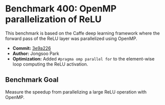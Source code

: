 # Benchmark 400: OpenMP parallelization of ReLU

This benchmark is based on the Caffe deep learning framework where the forward pass of the ReLU layer was parallelized using OpenMP.

- **Commit:** [3e9a226](https://github.com/BVLC/caffe/commit/3e9a226aca3794faf27edcfd4240b77d1df3e9f0)
- **Author:** Jongsoo Park
- **Optimization:** Added `#pragma omp parallel for` to the element-wise loop computing the ReLU activation.

## Benchmark Goal
Measure the speedup from parallelizing a large ReLU operation with OpenMP.
